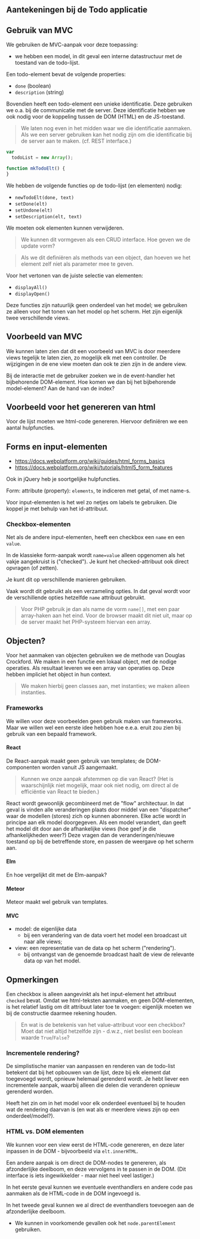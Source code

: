 ## Aantekeningen bij de Todo applicatie

## Gebruik van MVC

We gebruiken de MVC-aanpak voor deze toepassing:

* we hebben een model, in dit geval een interne datastructuur met de toestand van de todo-lijst.

Een todo-element bevat de volgende properties:

* `done` (boolean)
* `description` (string)

Bovendien heeft een todo-element een unieke identificatie. Deze gebruiken we o.a. bij de communicatie met de server. Deze identificatie hebben we ook nodig voor de koppeling tussen de DOM (HTML) en de JS-toestand.

> We laten nog even in het midden waar we die identificatie aanmaken. Als we een server gebruiken kan het nodig zijn om die identificatie bij de server aan te maken. (cf. REST interface.)

```js
var
  todoList = new Array();

function mkTodoElt() {
}

```

We hebben de volgende functies op de todo-lijst (en elementen) nodig:

* `newTodoElt(done, text)`
* `setDone(elt)`
* `setUndone(elt)`
* `setDescription(elt, text)`

We moeten ook elementen kunnen verwijderen.

> We kunnen dit vormgeven als een CRUD interface. Hoe geven we de update vorm?

> Als we dit definiëren als methods van een object, dan hoeven we het element zelf niet als parameter mee te geven.

Voor het vertonen van de juiste selectie van elementen:

* `displayAll()`
* `displayOpen()`

Deze functies zijn natuurlijk geen onderdeel van het model; we gebruiken ze alleen voor het tonen van het model op het scherm. Het zijn eigenlijk twee verschillende views.


## Voorbeeld van MVC

We kunnen laten zien dat dit een voorbeeld van MVC is door meerdere views tegelijk te laten zien, zo mogelijk elk met een controller. De wijzigingen in de ene view moeten dan ook te zien zijn in de andere view.

Bij de interactie met de gebruiker zoeken we in de event-handler het bijbehorende DOM-element. Hoe komen we dan bij het bijbehorende model-element? Aan de hand van de index?

## Voorbeeld voor het genereren van html

Voor de lijst moeten we html-code genereren. Hiervoor definiëren we een aantal hulpfuncties.

## Forms en input-elementen

* https://docs.webplatform.org/wiki/guides/html_forms_basics
* https://docs.webplatform.org/wiki/tutorials/html5_form_features

Ook in jQuery heb je soortgelijke hulpfuncties.

Form: attribute (property): `elements`, te indiceren met getal, of met name-s.

Voor input-elementen is het wel zo netjes om labels te gebruiken. Die koppel je met behulp van het id-attribuut.

### Checkbox-elementen

Net als de andere input-elementen, heeft een checkbox een `name` en een `value`.

In de klassieke form-aanpak wordt `name=value` alleen opgenomen als het vakje aangekruist is ("checked"). Je kunt het checked-attribuut ook direct opvragen (of zetten).

Je kunt dit op verschillende manieren gebruiken.

Vaak wordt dit gebruikt als een verzameling opties. In dat geval wordt voor de verschillende opties hetzelfde `name` attribuut gebruikt.

> Voor PHP gebruik je dan als name de vorm `name[]`, met een paar array-haken aan het eind. Voor de browser maakt dit niet uit, maar op de server maakt het PHP-systeem hiervan een array.

## Objecten?

Voor het aanmaken van objecten gebruiken we de methode van Douglas Crockford. We maken in een functie een lokaal object, met de nodige operaties. Als resultaat leveren we een array van operaties op. Deze hebben impliciet het object in hun context.

> We maken hierbij geen classes aan, met instanties; we maken alleen instanties.

### Frameworks

We willen voor deze voorbeelden geen gebruik maken van frameworks. Maar we willen wel een eerste idee hebben hoe e.e.a. eruit zou zien bij gebruik van een bepaald framework.

#### React

De React-aanpak maakt geen gebruik van templates; de DOM-componenten worden vanuit JS aangemaakt.

> Kunnen we onze aanpak afstemmen op die van React? (Het is waarschijnlijk niet mogelijk, maar ook niet nodig, om direct al de efficiëntie van React te bieden.)

React wordt gewoonlijk gecombineerd met de "flow" architectuur. In dat geval is vinden alle veranderingen plaats door middel van een "dispatcher" waar de modellen (stores) zich op kunnen abonneren. Elke actie wordt in principe aan elk model doorgegeven. Als een model verandert, dan geeft het model dit door aan de afhankelijke views (hoe geef je die afhankelijkheden weer?) Deze vragen dan de veranderingen/nieuwe toestand op bij de betreffende store, en passen de weergave op het scherm aan.

#### Elm

En hoe vergelijkt dit met de Elm-aanpak?

#### Meteor

Meteor maakt wel gebruik van templates.

#### MVC

* model: de eigenlijke data
    * bij een verandering van de data voert het model een broadcast uit naar alle views;
* view: een representatie van de data op het scherm ("rendering").
    * bij ontvangst van de genoemde broadcast haalt de view de relevante data op van het model.
    
## Opmerkingen

Een checkbox is alleen aangevinkt als het input-element het attribuut `checked` bevat. Omdat we html-teksten aanmaken, en geen DOM-elementen, is het relatief lastig om dit attribuut later toe te voegen: eigenlijk moeten we bij de constructie daarmee rekening houden.

> En wat is de betekenis van het value-attribuut voor een checkbox? Moet dat niet altijd hetzelfde zijn - d.w.z., niet beslist een boolean waarde `True`/`False`?

### Incrementele rendering?

De simplistische manier van aanpassen en renderen van de todo-list betekent dat bij het opbouwen van de lijst, deze bij elk element dat toegevoegd wordt, opnieuw helemaal gerenderd wordt. Je hebt liever een incrementele aanpak, waarbij alleen die delen die veranderen opnieuw gerenderd worden.

Heeft het zin om in het model voor elk onderdeel eventueel bij te houden wat de rendering daarvan is (en wat als er meerdere views zijn op een onderdeel/model?).

### HTML vs. DOM elementen

We kunnen voor een view eerst de HTML-code genereren, en deze later inpassen in de DOM - bijvoorbeeld via `elt.innerHTML`.

Een andere aanpak is om direct de DOM-nodes te genereren, als afzonderlijke deelboom, en deze vervolgens in te passen in de DOM. (Dit interface is iets ingewikkelder - maar niet heel veel lastiger.)

In het eerste geval kunnen we eventuele eventhandlers en andere code pas aanmaken als de HTML-code in de DOM ingevoegd is.

In het tweede geval kunnen we al direct de eventhandlers toevoegen aan de afzonderlijke deelboom.

* We kunnen in voorkomende gevallen ook het `node.parentElement` gebruiken.